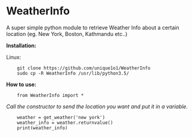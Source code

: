 # WeatherInfo
A super simple python module to retrieve Weather Info about a certain location (eg. New York, Boston, Kathmandu etc..)


**Installation:**


Linux:


		git clone https://github.com/unique1o1/WeatherInfo
		sudo cp -R WeatherInfo /usr/lib/python3.5/ 

**How to use:**


		from WeatherInfo import *


*Call the constructor to send the location you want and put it in a variable.*


		weather = get_weather('new york')
		weather_info = weather.returnvalue() 
		print(weather_info) 
